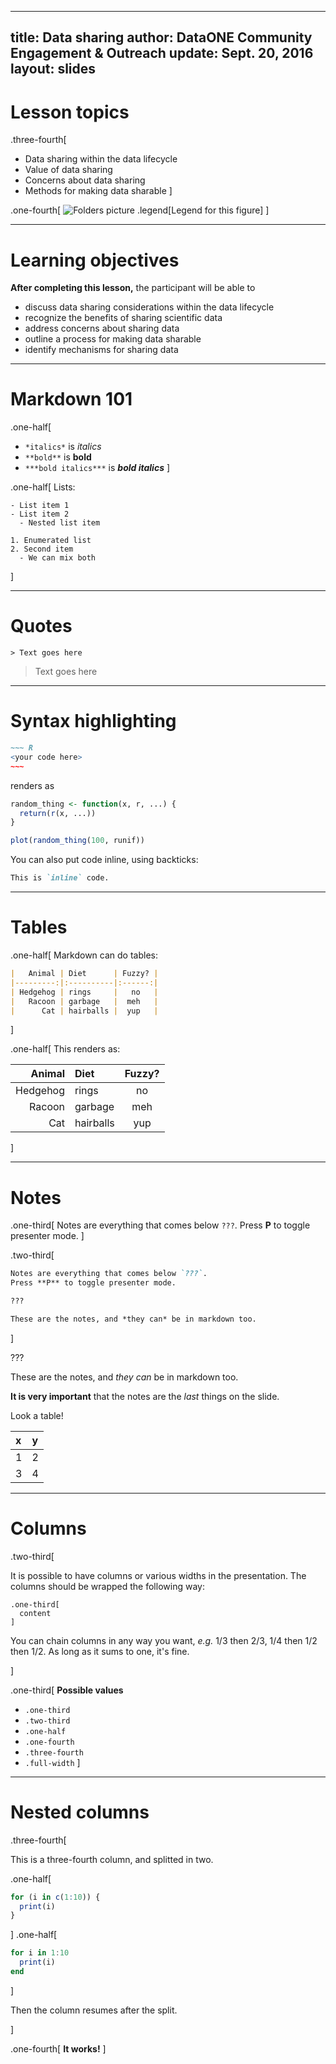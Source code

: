   ---
title: Data sharing
author: DataONE Community Engagement & Outreach
update: Sept. 20, 2016
layout: slides
---

# Lesson topics

.three-fourth[
- Data sharing within the data lifecycle
- Value of data sharing
- Concerns about data sharing
- Methods for making data sharable
]

.one-fourth[
![Folders picture](images/folders.png)
.legend[Legend for this figure]
]

---

# Learning objectives


**After completing this lesson,** the participant will be able to

- discuss data sharing considerations within the data lifecycle
- recognize the benefits of sharing scientific data
- address concerns about sharing data
- outline a process for making data sharable
- identify mechanisms for sharing data

---

# Markdown 101

.one-half[
- `*italics*` is *italics*
- `**bold**` is **bold**
- `***bold italics***` is ***bold italics***
]

.one-half[
Lists:

~~~
- List item 1
- List item 2
  - Nested list item

1. Enumerated list
2. Second item
  - We can mix both
~~~
]

---

# Quotes

~~~
> Text goes here
~~~

> Text goes here

---

# Syntax highlighting

``` md
~~~ R
<your code here>
~~~
```

renders as

~~~ R
random_thing <- function(x, r, ...) {
  return(r(x, ...))
}

plot(random_thing(100, runif))
~~~

You can also put code inline, using backticks:

~~~ md
This is `inline` code.
~~~

---

# Tables

.one-half[
Markdown can do tables:

~~~ md
|   Animal | Diet      | Fuzzy? |
|---------:|:----------|:------:|
| Hedgehog | rings     |   no   |
|   Racoon | garbage   |  meh   |
|      Cat | hairballs |  yup   |
~~~
]

.one-half[
This renders as:

|   Animal | Diet      | Fuzzy? |
|---------:|:----------|:------:|
| Hedgehog | rings     |   no   |
|   Racoon | garbage   |  meh   |
|      Cat | hairballs |  yup   |
]

---

# Notes

.one-third[
Notes are everything that comes below `???`. Press **P** to toggle presenter
mode.
]

.two-third[
~~~ md
Notes are everything that comes below `???`.
Press **P** to toggle presenter mode.

???

These are the notes, and *they can* be in markdown too.
~~~
]

???

These are the notes, and *they can* be in markdown too.

**It is very important** that the notes are the *last* things on the slide.

Look a table!

| x | y |
|:--|:--|
| 1 | 2 |
| 3 | 4 |

---

# Columns

.two-third[

It is possible to have columns or various widths in the presentation. The
columns should be wrapped the following way:
~~~
.one-third[
  content
]
~~~

You can chain columns in any way you want, *e.g.* 1/3 then 2/3, 1/4 then 1/2
then 1/2. As long as it sums to one, it's fine.

]

.one-third[
**Possible values**

- `.one-third`
- `.two-third`
- `.one-half`
- `.one-fourth`
- `.three-fourth`
- `.full-width`
]

---

# Nested columns

.three-fourth[

This is a three-fourth column, and splitted in two.

.one-half[
~~~ R
for (i in c(1:10)) {
  print(i)
}
~~~
]
.one-half[
~~~ julia
for i in 1:10
  print(i)
end
~~~
]

Then the column resumes after the split.

]

.one-fourth[
**It works!**
]
